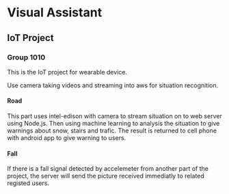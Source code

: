 # Visual Assistant

## IoT Project

### Group 1010

This is the IoT project for wearable device.

Use camera taking videos and streaming into aws for situation recognition.

#### Road

This part uses intel-edison with camera to stream situation on to web server using Node.js. 
Then using machine learning to analysis the situation to give warnings about snow, stairs and trafic.
The result is returned to cell phone with android app to give warning to users.

#### Fall
If there is a fall signal detected by accelemeter from another part of the project, the server will send the picture received immediatly to related registed users.

